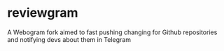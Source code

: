 # reviewgram
A Webogram fork aimed to fast pushing changing for Github repositories and notifying devs about them in Telegram
